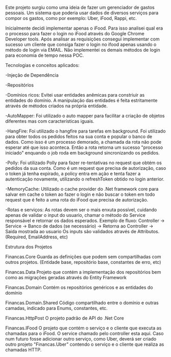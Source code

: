 Este projeto surgiu como uma ideia de fazer um gerenciador de gastos pessoais. Um sistema que poderia usar dados de diversos serviços para compor os gastos, como por exemplo: Uber, iFood, Rappi, etc.

Inicialmente decidi implementar apenas o iFood. Para isso analisei qual era o processo para fazer o login no iFood através do Google Chrome Developer tools.
Após analisar as requisições consegui implementar com sucesso um cliente que consiga fazer o login no ifood apenas usando o método de login via EMAIL. Não implementei os demais métodos de login para economia de tempo nessa POC.



Tecnologias e conceitos aplicados:

-Injeção de Dependência

-Repositórios

-Domínios ricos: Evitei usar entidades anêmicas para constriuir as entidades do domínio. A manipulação das entidades é feita estritamente através de métodos criados na própria entidade.

-AutoMapper: Foi utilizado o auto mapper para facilitar a criação de objetos diferentes mas com características iguais.

-HangFire: Foi utilizado o hangfire para tarefas em background. Foi utilizado para obter todos os pedidos feitos na sua conta e popular o banco de dados. Como isso é um processo demorado, a chamada da rota não pode esperar até que isso aconteca. Então a rota retorna um sucesso "processo iniciado" enquando o job roda em background sincronizando os pedidos.

-Polly: Foi utilizado Polly para fazer re-tentativas no request que obtém os pedidos da sua conta. Como é um request que precisa de autorização, caso o token já tenha expirado, a policy entra em ação e tenta fazer a autenticação novamente, utilizando o refreshToken obtido no login anterior.

-MemoryCache: Utilizado o cache provider do .Net framework core para salvar em cache o token ao fazer o login e não buscar o token em todo request que é feito a uma rota do iFood que precisa de autorização.

-Rotas e serviços: As rotas devem ser o mais enxuta possível, cuidando apenas de validar o input do usuario, chamar o método do Service responsável e retornar os dados esperados.
Exemplo de fluxo: Controller -> Service -> Banco de dados (se necessário) -> Retorna ao Controller -> Saida mostrada ao usuario
Os inputs são validados através de Attributos. (Required, EmailAddress, etc)

Estrutura dos Projetos

Financas.Core
    Guarda as definições que podem sem compartilhadas com outros projetos. (Entidade base, repositório base, constantes de erro, etc)

Financas.Data
    Projeto que contém a implementação dos repositórios bem como as migrações geradas através do Entity Framework

Financas.Domain
    Contém os repositórios genéricos e as entidades do domínio

Financas.Domain.Shared
    Código compartilhado entre o domínio e outras camadas, indicado para Enums, constantes, etc.

Financas.HttpPost
    O projeto padrão de API do .Net Core

Financas.IFood
    O projeto que contém o serviço e o cliente que executa as chamadas para o iFood. O service chamado pelo controller esta aqui. Caso num futuro fosse adicionar outro serviço, como Uber, deverá ser criado outro projeto "Financas.Uber" contendo o serviço e o cliente que realiza as chamadas HTTP.